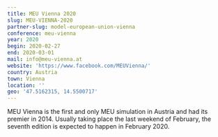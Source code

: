 ```yaml
---
title: MEU Vienna 2020
slug: MEU-VIENNA-2020
partner-slug: model-european-union-vienna
conference: meu-vienna
year: 2020
begin: 2020-02-27
end: 2020-03-01
mail: info@meu-vienna.at
website: 'https://www.facebook.com/MEUVienna/'
country: Austria
town: Vienna
location: ''
geo: '47.5162315, 14.5500717'
---
```

MEU Vienna is the first and only MEU simulation in Austria and had its premier in 2014. Usually taking place the last weekend of February, the seventh edition is expected to happen in February 2020.
